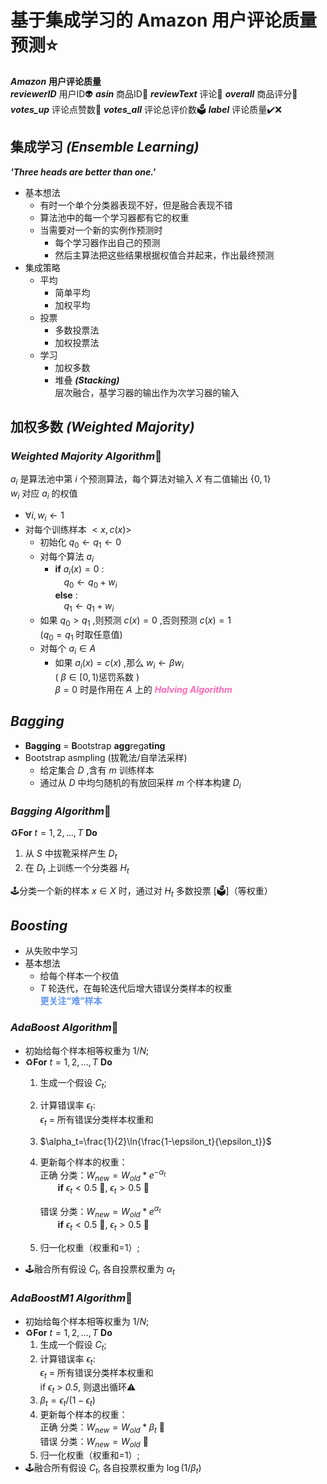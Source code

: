 # 基于集成学习的 Amazon 用户评论质量预测⭐
***Amazon*** **用户评论质量**  
***reviewerID*** 用户ID👽
***asin*** 商品ID👔
***reviewText*** 评论💬
***overall*** 商品评分💯
***votes_up*** 评论点赞数💚
***votes_all*** 评论总评价数🗳️
***label*** 评论质量✔️❌

## **集成学习** ***(Ensemble Learning)***  
***'Three heads are better than one.'***
- 基本想法
  - 有时一个单个分类器表现不好，但是融合表现不错
  - 算法池中的每一个学习器都有它的权重
  - 当需要对一个新的实例作预测时
    - 每个学习器作出自己的预测
    - 然后主算法把这些结果根据权值合并起来，作出最终预测
- 集成策略
  - 平均
    - 简单平均
    - 加权平均
  - 投票
    - 多数投票法
    - 加权投票法
  - 学习
    - 加权多数
    - 堆叠 ***(Stacking)***  
      层次融合，基学习器的输出作为次学习器的输入

## **加权多数** ***(Weighted Majority)***
### ***Weighted Majority Algorithm***🧠
$a_i$ 是算法池中第 $i$ 个预测算法，每个算法对输入 $X$ 有二值输出 $\lbrace 0,1\rbrace$  
$w_i$ 对应 $a_i$ 的权值
- $\forall i,w_i \leftarrow 1$
- 对每个训练样本 $<x,c(x)>$
  - 初始化 $q_0 \leftarrow q_1 \leftarrow 0$
  - 对每个算法 $a_i$
    - **if** $a_i(x)=0$ :  
      &emsp;$q_0 \leftarrow q_0 + w_i$  
      **else** :  
      &emsp;$q_1 \leftarrow q_1 + w_i$ 
  - 如果 $q_0>q_1$ ,则预测 $c(x)=0$ ,否则预测 $c(x)=1$  
    ($q_0=q_1$ 时取任意值)
  - 对每个 $a_i\in A$
    - 如果 $a_i(x)=c(x)$ ,那么 $w_i \leftarrow \beta w_i$  
      ( $\beta \in [0,1)$惩罚系数 )  
      $\beta=0$ 时是作用在 $A$ 上的 <i><b><font color=HotPink>Halving Algorithm</font></b></i>

## ***Bagging***
- **Bagging** = **B**ootstrap **agg**rega**ting**
- Bootstrap asmpling (拔靴法/自举法采样)
  - 给定集合 $D$ ,含有 $m$ 训练样本
  - 通过从 $D$ 中均匀随机的有放回采样 $m$ 个样本构建 $D_i$
### ***Bagging Algorithm***🧠
♻️**For** $t=1,2,\ldots,T$ **Do**
1. 从 $S$ 中拔靴采样产生 $D_t$
2. 在 $D_t$ 上训练一个分类器 $H_t$

🕹️分类一个新的样本 $x\in X$ 时，通过对 $H_t$ 多数投票 [🗳️]（等权重）

## ***Boosting***
- 从失败中学习
- 基本想法
  - 给每个样本一个权值
  - $T$ 轮迭代，在每轮迭代后增大错误分类样本的权重  
    <b><font color=CornflowerBlue>更关注“难”样本</font></b>
### ***AdaBoost Algorithm***🧠
- 初始给每个样本相等权重为 $1/N$;
- ♻️**For** $t=1,2,\ldots,T$ **Do**
  1. 生成一个假设 $C_t$;
  2. 计算错误率 $\epsilon_t$:  
     $\epsilon_t$ = 所有错误分类样本权重和    
  3. $\alpha_t=\frac{1}{2}\ln{\frac{1-\epsilon_t}{\epsilon_t}}$
  4. 更新每个样本的权重：  
     正确 分类：$W_{new}=W_{old}*e^{-\alpha_t}$  
     &emsp;&emsp;**if** $\epsilon_t<0.5$ 🔽, $\epsilon_t>0.5$ 🔼  
     
     错误 分类：$W_{new}=W_{old}*e^{\alpha_t}$  
     &emsp;&emsp;**if** $\epsilon_t<0.5$ 🔼, $\epsilon_t>0.5$ 🔽  
  1. 归一化权重（权重和=1）;
- 🕹️融合所有假设 $C_t$, 各自投票权重为 $\alpha_t$ 

### ***AdaBoostM1 Algorithm***🧠
- 初始给每个样本相等权重为 $1/N$;
- ♻️**For** $t=1,2,\ldots,T$ **Do**
  1. 生成一个假设 $C_t$;
  2. 计算错误率 $\epsilon_t$:  
     $\epsilon_t$ = 所有错误分类样本权重和  
     if $\epsilon_t$ > *0.5*, 则退出循环⚠️  
  3. $\beta_t=\epsilon_t/(1-\epsilon_t)$
  4. 更新每个样本的权重：  
     正确 分类：$W_{new}=W_{old}*\beta_t$ 🔽  
     错误 分类：$W_{new}=W_{old}$ 🔼  
  5. 归一化权重（权重和=1）;
- 🕹️融合所有假设 $C_t$, 各自投票权重为 $\log{(1/\beta_t)}$